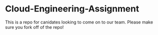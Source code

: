 # Cloud-Engineering-Assignment
This is a repo for canidates looking to come on to our team. Please make sure you fork off of the repo!
